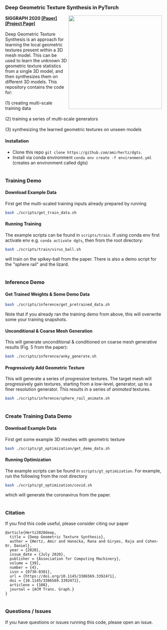 

### Deep Geometric Texture Synthesis in PyTorch
<img src='https://drive.google.com/uc?export=view&id=1t6WvvyvyZD3_A3XE_mumPBxS1RuJGyue' align="right" width=300>
<b>SIGGRAPH 2020 <a href="https://arxiv.org/abs/2007.00074" target="_blank">[Paper]</a> <a href="https://ranahanocka.github.io/geometric-textures/" target="_blank">[Project Page]</a></b>
<br><br>
Deep Geometric Texture Synthesis is an approach for learning the local geometric textures present within a 3D mesh model. This can be used to learn the unknown 3D geometric texture statistics from a single 3D model, and then synthesizes them on different 3D models.
This repository contains the code for: 
<br><br>
(1) creating multi-scale training data 
<br><br>
(2) training a series of multi-scale generators
<br><br>
(3) synthesizing the learned geometric textures on unseen models

#### Installation
- Clone this repo `git clone https://github.com/amirhertz/dgts`.
- Install via conda environment `conda env create -f environment.yml` (creates an environment called dgts)
#
### Training Demo

#### Download Example Data
First get the multi-scaled training inputs already prepared by running
```bash
bash ./scripts/get_train_data.sh
```

#### Running Training
The example scripts can be found in `scripts/train`. If using conda env first activate env e.g. `conda activate dgts`, then from the root directory:
```bash
bash ./scripts/train/virus_ball.sh
```
will train on the spikey-ball from the paper. There is also a demo script for the "sphere rail" and the lizard.
#
### Inference Demo

#### Get Trained Weights & Some Demo Data
```bash
bash ./scripts/inference/get_pretrained_data.sh
```
Note that if you already ran the training demo from above, this will overwrite some your training snapshots. 

#### Unconditional & Coarse Mesh Generation 
This will generate unconditional & conditioned on coarse mesh generative results (Fig. 5 from the paper):
```bash
bash ./scripts/inference/anky_generate.sh
```

#### Progressively Add Geometric Texture
This will generate a series of progressive textures. The target mesh will progressively gain textures, starting from a low-level, generator, up to a finer resolution generator. This results in a series of <i>animated</i> textures.
```bash
bash ./scripts/inference/sphere_rail_animate.sh
```
#
### Create Training Data Demo

#### Download Example Data
First get some example 3D meshes with geometric texture
```bash
bash ./scripts/gt_optimization/get_demo_data.sh
```

#### Running Optimization
The example scripts can be found in `scripts/gt_optimization`. For example, run the following from the root directory
```bash
bash ./scripts/gt_optimization/covid.sh
```
which will generate the coronavirus from the paper.
#
### Citation
If you find this code useful, please consider citing our paper
```
@article{Hertz2020deep,
  title = {Deep Geometric Texture Synthesis},
  author = {Hertz, Amir and Hanocka, Rana and Giryes, Raja and Cohen-Or, Daniel},
  year = {2020},
  issue_date = {July 2020}, 
  publisher = {Association for Computing Machinery}, 
  volume = {39}, 
  number = {4}, 
  issn = {0730-0301},
  url = {https://doi.org/10.1145/3386569.3392471},
  doi = {10.1145/3386569.3392471},
  articleno = {108},
  journal = {ACM Trans. Graph.} 
}
```
#
### Questions / Issues
If you have questions or issues running this code, please open an issue.
